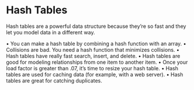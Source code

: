# Hash Tables

Hash tables are a powerful data structure because they’re so fast and they let you model data in a different way.

• You can make a hash table by combining a hash function with an array.
• Collisions are bad. You need a hash function that minimizes collisions.
• Hash tables have really fast search, insert, and delete.
• Hash tables are good for modeling relationships from one item to another item.
• Once your load factor is greater than .07, it’s time to resize your hash table.
• Hash tables are used for caching data (for example, with a web server).
• Hash tables are great for catching duplicates.
